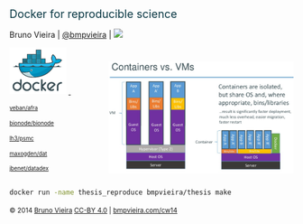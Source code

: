 
<span style="font-size:1.4em; font-weigth: 400; color: #073642;">Docker for reproducible science</span>


Bruno Vieira | <i class="fa fa-twitter"></i> <a href="//twitter.com/bmpvieira" target="_blank">@bmpvieira</a> | <img style="width: 20%;" src="img/Queen_Mary,_University_of_London_logo.svg" />


<a target="_blank" href="http://docker.io"><img style="width: 20%;" alt="docker" src="img/docker.png" /></a>
<a target="_blank" href="http://www.slideshare.net/dotCloud/docker-intro-november"><img style="padding-top: 5%; float: right; width: 65%;" alt="docker" src="img/docker-vm.png" />&nbsp;</a>

<p style="line-height: .8em">
<i style="font-size: .7em; vertical-align: middle;" class="fa fa-github-alt"></i><a href="http://github.com/yeban/afra"><span style="font-size: .7em; line-height: .7em;"> yeban/afra</span></a>
</p>

<p style="line-height: .8em">
<i style="font-size: .7em; vertical-align: middle;" class="fa fa-github-alt"></i><a href="http://github.com/bionode/bionode"><span style="font-size: .7em; line-height: .7em;"> bionode/bionode</span></a>
</p>

<p style="line-height: .8em">
<i style="font-size: .7em; vertical-align: middle;" class="fa fa-github-alt"></i><a href="http://github.com/lh3/psmc"><span style="font-size: .7em; line-height: .7em;" >  lh3/psmc</span></a>
</p>

<p style="line-height: .8em">
<i style="font-size: .7em; vertical-align: middle;" class="fa fa-github-alt"></i><a href="http://github.com/maxogden/dat"><span style="font-size: .7em; line-height: .7em;" >  maxogden/dat</span></a>
</p>

<p style="line-height: .8em">
<i style="font-size: .7em; vertical-align: middle;" class="fa fa-github-alt"></i><a href="http://github.com/jbenet/datadex"><span style="font-size: .7em; line-height: .7em;" >  jbenet/datadex</span></a>
</p>

<div style="clear: both;"></div>

```bash
docker run -name thesis_reproduce bmpvieira/thesis make
```

<small>
© 2014 <a href="//bmpvieira.com" target="_blanl">Bruno Vieira</a> <a href="//creativecommons.org/licenses/by/4.0/deed.en_US" target="_blank">CC-BY 4.0</a> | 
<a href="//bmpvieira.com/cw14" target="_blank">bmpvieira.com/cw14</a>
</small>

